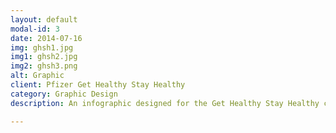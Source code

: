 ```yaml
---
layout: default
modal-id: 3
date: 2014-07-16
img: ghsh1.jpg
img1: ghsh2.jpg
img2: ghsh3.png
alt: Graphic
client: Pfizer Get Healthy Stay Healthy
category: Graphic Design
description: An infographic designed for the Get Healthy Stay Healthy campaign. Below are the first draft and eventually the final design that is shown on the site for understanding cholesterol levels and heart disease. 

---
```

